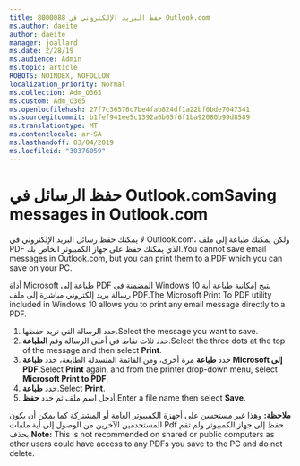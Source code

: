 ```yaml
---
title: 8000088 حفظ البريد الإلكتروني في Outlook.com
ms.author: daeite
author: daeite
manager: joallard
ms.date: 2/28/19
ms.audience: Admin
ms.topic: article
ROBOTS: NOINDEX, NOFOLLOW
localization_priority: Normal
ms.collection: Adm_O365
ms.custom: Adm_O365
ms.openlocfilehash: 27f7c36576c7be4fab824df1a22bf0bde7047341
ms.sourcegitcommit: b1fef941ee5c1392a6b05f6f1ba92080b99d8589
ms.translationtype: MT
ms.contentlocale: ar-SA
ms.lasthandoff: 03/04/2019
ms.locfileid: "30376059"
---
```

# <a name="saving-messages-in-outlookcom"></a><span data-ttu-id="16758-102">حفظ الرسائل في Outlook.com</span><span class="sxs-lookup"><span data-stu-id="16758-102">Saving messages in Outlook.com</span></span>

<span data-ttu-id="16758-103">لا يمكنك حفظ رسائل البريد الإلكتروني في Outlook.com، ولكن يمكنك طباعة إلى ملف PDF الذي يمكنك حفظ على جهاز الكمبيوتر الخاص بك.</span><span class="sxs-lookup"><span data-stu-id="16758-103">You cannot save email messages in Outlook.com, but you can print them to a PDF which you can save on your PC.</span></span>

<span data-ttu-id="16758-104">أداة Microsoft طباعة إلى PDF المضمنة في Windows 10 يتيح إمكانية طباعة أية رسالة بريد إلكتروني مباشرة إلى ملف PDF.</span><span class="sxs-lookup"><span data-stu-id="16758-104">The Microsoft Print To PDF utility included in Windows 10 allows you to print any email message directly to a PDF.</span></span>

1. <span data-ttu-id="16758-105">حدد الرسالة التي تريد حفظها.</span><span class="sxs-lookup"><span data-stu-id="16758-105">Select the message you want to save.</span></span>
2. <span data-ttu-id="16758-106">حدد ثلاث نقاط في أعلى الرسالة وقم **الطباعة**.</span><span class="sxs-lookup"><span data-stu-id="16758-106">Select the three dots at the top of the message and then select **Print**.</span></span>
3. <span data-ttu-id="16758-107">حدد **طباعة** مرة أخرى، ومن القائمة المنسدلة الطابعة، حدد **طباعة Microsoft إلى PDF**.</span><span class="sxs-lookup"><span data-stu-id="16758-107">Select **Print** again, and from the printer drop-down menu, select **Microsoft Print to PDF**.</span></span>
4. <span data-ttu-id="16758-108">حدد **طباعة**.</span><span class="sxs-lookup"><span data-stu-id="16758-108">Select **Print**.</span></span>
5. <span data-ttu-id="16758-109">أدخل اسم ملف ثم حدد **حفظ**.</span><span class="sxs-lookup"><span data-stu-id="16758-109">Enter a file name then select **Save**.</span></span>

<span data-ttu-id="16758-110">**ملاحظة:** وهذا غير مستحسن على أجهزة الكمبيوتر العامة أو المشتركة كما يمكن أن يكون المستخدمين الآخرين من الوصول إلى أية ملفات Pdf حفظ إلى جهاز الكمبيوتر ولم تقم بحذف.</span><span class="sxs-lookup"><span data-stu-id="16758-110">**Note:** This is not recommended on shared or public computers as other users could have access to any PDFs you save to the PC and do not delete.</span></span>